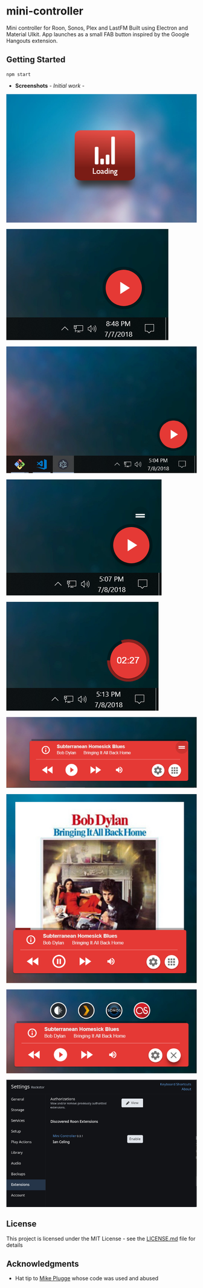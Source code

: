 # mini-controller
Mini controller for Roon, Sonos, Plex and LastFM
Built using Electron and Material UIkit. 
App launches as a small FAB button inspired by the Google Hangouts extension.

## Getting Started
```
npm start
```


* **Screenshots** - *Initial work* - 

![Splash](https://github.com/wwwizzarrdry/mini-controller/blob/master/assets/img/gallery/splashscreen.PNG)

![Collapsed 1](https://github.com/wwwizzarrdry/mini-controller/blob/master/assets/img/gallery/collapseed1.PNG)

![Collapsed 2](https://github.com/wwwizzarrdry/mini-controller/blob/master/assets/img/gallery/collapseed2.PNG)

![Collapsed 3](https://github.com/wwwizzarrdry/mini-controller/blob/master/assets/img/gallery/collapseed3.PNG)

![Collapsed 4](https://github.com/wwwizzarrdry/mini-controller/blob/master/assets/img/gallery/collapsed4.PNG)

![Expanded 1](https://github.com/wwwizzarrdry/mini-controller/blob/master/assets/img/gallery/expanded1.PNG)

![Expanded 2](https://github.com/wwwizzarrdry/mini-controller/blob/master/assets/img/gallery/expanded2.PNG)

![Expanded 3](https://github.com/wwwizzarrdry/mini-controller/blob/master/assets/img/gallery/expanded3.PNG)

![Roon](https://github.com/wwwizzarrdry/mini-controller/blob/master/assets/img/gallery/extensions.PNG)




## License

This project is licensed under the MIT License - see the [LICENSE.md](LICENSE.md) file for details

## Acknowledgments

* Hat tip to [Mike Plugge](https://github.com/pluggemi/roon-web-controller) whose code was used and abused


